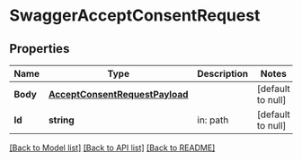 # SwaggerAcceptConsentRequest

## Properties
Name | Type | Description | Notes
------------ | ------------- | ------------- | -------------
**Body** | [**AcceptConsentRequestPayload**](acceptConsentRequestPayload.md) |  | [default to null]
**Id** | **string** | in: path | [default to null]

[[Back to Model list]](../README.md#documentation-for-models) [[Back to API list]](../README.md#documentation-for-api-endpoints) [[Back to README]](../README.md)


